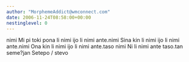 ```yaml
---
author: "MorphemeAddict@wmconnect.com"
date: 2006-11-24T08:58:00+00:00
nestinglevel: 0
---
```

nimi Mi pi toki pona li nimi ijo li nimi ante.nimi Sina kin li nimi ijo li nimi ante.nimi Ona kin li nimi ijo li nimi ante.taso nimi Ni li nimi ante taso.tan seme?jan Setepo / stevo